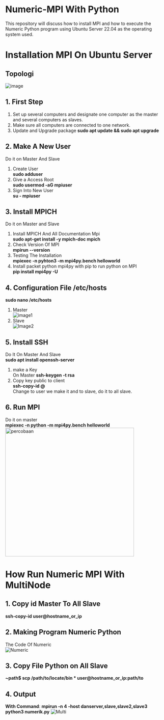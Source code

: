 # Numeric-MPI With Python
This repository will discuss how to install MPI and how to execute the Numeric Python program using Ubuntu Server 22.04 as the operating system used.

# Installation MPI On Ubuntu Server
## Topologi
![image](https://github.com/feliana444/Eksekusi-Program-Buble-Sort-Python-Menggunakan-MPI/assets/145323449/f8d0a758-04d8-4092-b9a8-b7510e6e417a)

## 1. First Step
1. Set up several computers and designate one computer as the master and several computers as slaves.
2. Make sure all computers are connected to one network.
3. Update and Upgrade package **sudo apt update && sudo apt upgrade**

## 2. Make A New User
Do it on Master And Slave
1. Create User <br> **sudo adduser <nama user>**
2. Give a Access Root <br> **sudo usermod -aG mpiuser**
3. Sign Into New User <br> **su - mpiuser**

## 3. Install MPICH
Do it on Master and Slave
1. Install MPICH And All Documentation Mpi <br> **sudo apt-get install -y mpich-doc mpich**
2. Check Version Of MPI <br> **mpirun --version**
3. Testing The Installation <br> **mpiexec -n <jumlah core> pyhton3 -m mpi4py.bench helloworld**
4. Install packet python mpi4py with pip to run python on MPI <br> **pip install mpi4py -U**

## 4. Configuration File /etc/hosts
**sudo nano /etc/hosts**
1. Master <br>
   ![image1](https://github.com/feliana444/Eksekusi-Program-Buble-Sort-Python-Menggunakan-MPI/assets/145323449/4eebb045-9e2d-4c10-abc1-8cf37bb57704)
2. Slave <br>
   ![Image2](https://github.com/feliana444/Eksekusi-Program-Buble-Sort-Python-Menggunakan-MPI/assets/145323449/1b49e18a-57ec-4284-8dac-daf4ef5a97d6)

## 5. Install SSH
Do It On Master And Slave <br>
**sudo apt install openssh-server**
1. make a Key <br> On Master **ssh-keygen -t rsa**
2. Copy key public to client <br> **ssh-copy-id <user>@<host>** <br>
   Change <user> to user we make it and <host> to slave, do it to all slave.

## 6. Run MPI
Do it on master <br> **mpiexec -n <Numbers Of core> python -m mpi4py.bench helloworld**<br>
<img width="404" alt="percobaan" src="https://github.com/feliana444/Eksekusi-Program-Buble-Sort-Python-Menggunakan-MPI/assets/145323449/8e1d12c1-2d12-4016-afd9-341b1eea56e7">

# How Run Numeric MPI With MultiNode
## 1. Copy id Master To All Slave 
**ssh-copy-id user@hostname_or_ip**

## 2. Making Program Numeric Python 
The Code Of Numeric <br>
![Numeric](https://github.com/Alzidan21/MPI-Numeric/assets/105232288/8f2c0725-1389-4647-845c-f1440c16fbc8)

## 3. Copy File Python on All Slave
**~path$ scp /path/to/locate/bin * user@hostname_or_ip:path/to** <br>

## 4. Output
**With Command**: **mpirun -n 4 -host danserver,slave,slave2,slave3 python3 numerik.py**
![Multi](https://github.com/Alzidan21/MPI-Numeric/assets/105232288/1cd294c7-0159-4d75-85d5-30f5ecff1500)

